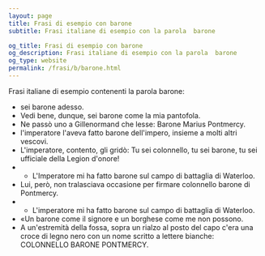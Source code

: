 ```yaml
---
layout: page
title: Frasi di esempio con barone 
subtitle: Frasi italiane di esempio con la parola  barone

og_title: Frasi di esempio con barone 
og_description: Frasi italiane di esempio con la parola  barone
og_type: website
permalink: /frasi/b/barone.html
---
```


Frasi italiane di esempio contenenti la parola barone:


- sei barone adesso.
- Vedi bene, dunque, sei barone come la mia pantofola.
- Ne passò uno a Gillenormand che lesse: Barone Marius Pontmercy.
- l'imperatore l'aveva fatto barone dell'impero, insieme a molti altri vescovi.
- L'imperatore, contento, gli gridò: Tu sei colonnello, tu sei barone, tu sei ufficiale della Legion d'onore!
- - L'Imperatore mi ha fatto barone sul campo di battaglia di Waterloo.
- Lui, però, non tralasciava occasione per firmare colonnello barone di Pontmercy.
- - L'imperatore mi ha fatto barone sul campo di battaglia di Waterloo.
- «Un barone come il signore e un borghese come me non possono.
- A un'estremità della fossa, sopra un rialzo al posto del capo c'era una croce di legno nero con un nome scritto a lettere bianche: COLONNELLO BARONE PONTMERCY.
